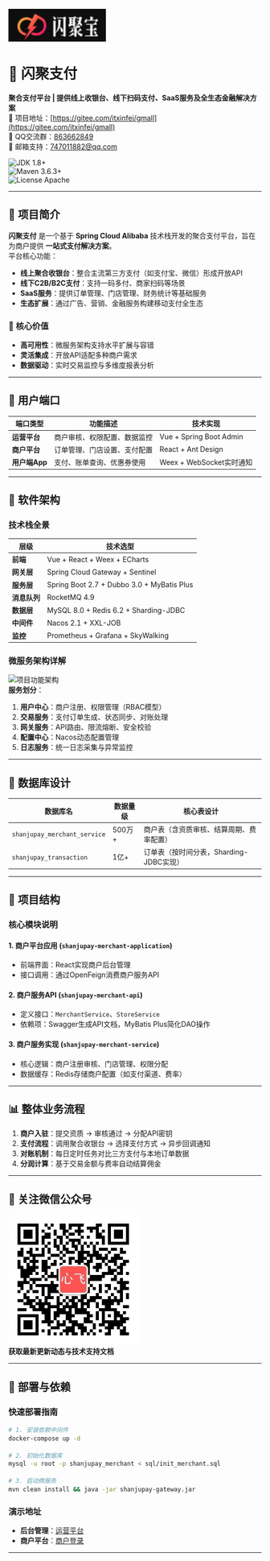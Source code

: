 ![](Doc/sjzf.png)


# 🚀 闪聚支付  
**聚合支付平台 | 提供线上收银台、线下扫码支付、SaaS服务及全生态金融解决方案**  
🚀 项目地址：[https://gitee.com/itxinfei/gmall](https://gitee.com/itxinfei/gmall)  
👥 QQ交流群：[863662849](https://qm.qq.com/cgi-bin/qm/qr?k=9yLlyD1dRBL97xmBKw43zRt0-6xg8ohb&jump_from=webapi)  
📧 邮箱支持：[747011882@qq.com](http://mail.qq.com/cgi-bin/qm_share?t=qm_mailme&email=f0hLSE9OTkdHTT8ODlEcEBI)  

![JDK 1.8+](https://img.shields.io/badge/JDK-1.8%2B-brightgreen)  
![Maven 3.6.3+](https://img.shields.io/badge/maven-3.6.3%2B-yellowgreen)  
![License Apache](https://img.shields.io/badge/license-Apache-green)  

---

## 📌 项目简介  
**闪聚支付** 是一个基于 **Spring Cloud Alibaba** 技术栈开发的聚合支付平台，旨在为商户提供 **一站式支付解决方案**。  
平台核心功能：  
- **线上聚合收银台**：整合主流第三方支付（如支付宝、微信）形成开放API  
- **线下C2B/B2C支付**：支持一码多付、商家扫码等场景  
- **SaaS服务**：提供订单管理、门店管理、财务统计等基础服务  
- **生态扩展**：通过广告、营销、金融服务构建移动支付全生态  

### 🎯 核心价值  
- **高可用性**：微服务架构支持水平扩展与容错  
- **灵活集成**：开放API适配多种商户需求  
- **数据驱动**：实时交易监控与多维度报表分析  

---

## 🧩 用户端口  
| 端口类型       | 功能描述                                                                 | 技术实现                  |
|----------------|--------------------------------------------------------------------------|---------------------------|
| **运营平台**   | 商户审核、权限配置、数据监控                                              | Vue + Spring Boot Admin   |
| **商户平台**   | 订单管理、门店设置、支付配置                                                | React + Ant Design        |
| **用户端App**  | 支付、账单查询、优惠券使用                                                  | Weex + WebSocket实时通知  |

---

## 📐 软件架构  
### 技术栈全景  
| 层级         | 技术选型                                                                 |
|--------------|--------------------------------------------------------------------------|
| **前端**     | Vue + React + Weex + ECharts                                           |
| **网关层**   | Spring Cloud Gateway + Sentinel                                         |
| **服务层**   | Spring Boot 2.7 + Dubbo 3.0 + MyBatis Plus                              |
| **消息队列** | RocketMQ 4.9                                                            |
| **数据层**   | MySQL 8.0 + Redis 6.2 + Sharding-JDBC                                  |
| **中间件**   | Nacos 2.1 + XXL-JOB                                                     |
| **监控**     | Prometheus + Grafana + SkyWalking                                       |

### 微服务架构详解  
![项目功能架构](https://broadscope-dialogue-new.oss-cn-beijing.aliyuncs.com/output/20250516/7e75387aa36c61fc4b168eddc28aca68.png?Expires=1778896434&OSSAccessKeyId=LTAI5tL97mBYzVcjkG1cUyin&Signature=KY11ngzq40ndLwQjdjsIeJkSzJ8%3D)  
**服务划分**：  
1. **用户中心**：商户注册、权限管理（RBAC模型）  
2. **交易服务**：支付订单生成、状态同步、对账处理  
3. **网关服务**：API路由、限流熔断、安全校验  
4. **配置中心**：Nacos动态配置管理  
5. **日志服务**：统一日志采集与异常监控  

---

## 🧱 数据库设计  
| 数据库名              | 数据量级     | 核心表设计                                                                 |
|-----------------------|--------------|----------------------------------------------------------------------------|
| `shanjupay_merchant_service` | 500万+       | 商户表（含资质审核、结算周期、费率配置）                                    |
| `shanjupay_transaction`      | 1亿+         | 订单表（按时间分表，Sharding-JDBC实现）                                     |

---

## 📁 项目结构  
### 核心模块说明  
#### 1. **商户平台应用** (`shanjupay-merchant-application`)  
- 前端界面：React实现商户后台管理  
- 接口调用：通过OpenFeign消费商户服务API  

#### 2. **商户服务API** (`shanjupay-merchant-api`)  
- 定义接口：`MerchantService`、`StoreService`  
- 依赖项：Swagger生成API文档，MyBatis Plus简化DAO操作  

#### 3. **商户服务实现** (`shanjupay-merchant-service`)  
- 核心逻辑：商户注册审核、门店管理、权限分配  
- 数据缓存：Redis存储商户配置（如支付渠道、费率）  

---

## 📊 整体业务流程  
1. **商户入驻**：提交资质 → 审核通过 → 分配API密钥  
2. **支付流程**：调用聚合收银台 → 选择支付方式 → 异步回调通知  
3. **对账机制**：每日定时任务对比三方支付与本地订单数据  
4. **分润计算**：基于交易金额与费率自动结算佣金  

---

## 📱 关注微信公众号  
![心飞为你飞](docs/心飞为你飞.jpg)  
**获取最新更新动态与技术支持文档**

---

## 📝 部署与依赖  
### 快速部署指南  
```bash
# 1. 安装依赖中间件
docker-compose up -d

# 2. 初始化数据库
mysql -u root -p shanjupay_merchant < sql/init_merchant.sql

# 3. 启动微服务
mvn clean install && java -jar shanjupay-gateway.jar
```

### 演示地址  
- **后台管理**：[运营平台](http://shanjupay-admin-java.itheima.net/#/operationLogin)  
- **商户平台**：[商户登录](http://shanjupay-main-java.itheima.net/#/login?redirect=%2F)  

---
